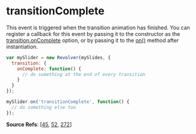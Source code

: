 # transitionComplete

This event is triggered when the transition animation has finished. You can register a callback for this event by passing it to the constructor as the [transition.onComplete](https://github.com/revolverjs/revolverjs/blob/master/docs/revolver.options.transition.oncomplete.md) option, or by passing it to the [on()](https://github.com/revolverjs/revolverjs/blob/master/docs/revolver.methods.on.md) method after instantiation.

```javascript
var mySlider = new Revolver(mySlides, {
  transition: {
    onComplete: function() {
      // do something at the end of every transition
    }
  }
});

mySlider.on('transitionComplete', function() {
  // do something else too
});
```

**Source Refs**: [[45](https://github.com/revolverjs/revolverjs/blob/master/coffee/revolver.coffee#L45), [52](https://github.com/revolverjs/revolverjs/blob/master/coffee/revolver.coffee#L52), [272](https://github.com/revolverjs/revolverjs/blob/master/coffee/revolver.coffee#L272)]
